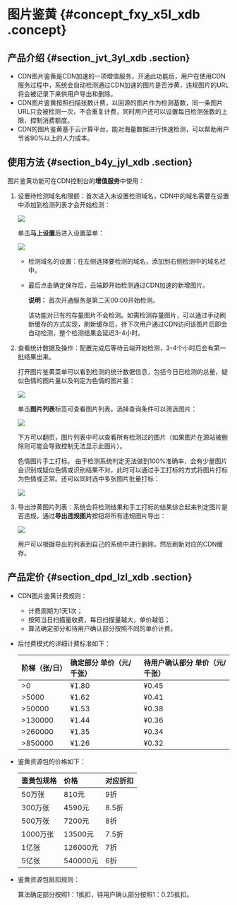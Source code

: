 # 图片鉴黄 {#concept_fxy_x5l_xdb .concept}

## 产品介绍 {#section_jvt_3yl_xdb .section}

-   CDN图片鉴黄是CDN加速的一项增值服务，开通此功能后，用户在使用CDN服务过程中，系统会自动检测通过CDN加速的图片是否涉黄，违规图片的URL将会被记录下来供用户导出和删除。
-   CDN图片鉴黄按照扫描张数计费，以回源的图片作为检测基数，同一条图片URL只会被检测一次，不会重复计费，同时用户还可以设置每日检测张数的上限，控制消费额度。
-   CDN的图片鉴黄基于云计算平台，能对海量数据进行快速检测，可以帮助用户节省90%以上的人力成本。

## 使用方法 {#section_b4y_jyl_xdb .section}

图片鉴黄功能可在CDN控制台的**增值服务**中使用：

1.  设置待检测域名和限额：首次进入未设置检测域名，CDN中的域名需要在设置中添加到检测列表才会开始检测：

    ![](http://static-aliyun-doc.oss-cn-hangzhou.aliyuncs.com/assets/img/5139/15404703693715_zh-CN.png)

    单击**马上设置**后进入设置菜单：

    ![](http://static-aliyun-doc.oss-cn-hangzhou.aliyuncs.com/assets/img/5139/15404703693716_zh-CN.png)

    -   检测域名的设置：在左侧选择要检测的域名，添加到右侧检测中的域名栏中。
    -   最后点击确定保存后，云端即开始检测通过CDN加速的新增图片。

        **说明：** 首次开通服务是第二天00:00开始检测。

        该功能对已有的存量图片不会检测。如需检测存量图片，可以通过手动刷新缓存的方式实现，刷新缓存后，待下次用户通过CDN访问该图片后即会自动检测，整个检测结果会延迟3-4小时。

2.  查看统计数据及操作：配置完成后等待云端开始检测，3-4个小时后会有第一批结果出来。

    打开图片鉴黄菜单可以看到检测的统计数据信息，包括今日已检测的总量，疑似色情的图片量以及判定为色情的图片量：

    ![](http://static-aliyun-doc.oss-cn-hangzhou.aliyuncs.com/assets/img/5139/15404703703717_zh-CN.png)

    单击**图片列表**标签可查看图片列表，选择查询条件可以筛选图片：

    ![](http://static-aliyun-doc.oss-cn-hangzhou.aliyuncs.com/assets/img/5139/15404703703718_zh-CN.png)

    下方可以翻页，图片列表中可以查看所有检测过的图片（如果图片在源站被删除则可能会导致控制无法显示此图片）。

    色情图片手工打标。 由于检测系统判定无法做到100%准确率，会有少量图片会识别成疑似色情或识别结果不对，此时可以通过手工打标的方式将图片打标为色情或正常。还可以同时选中多张图片批量打标：

    ![](http://static-aliyun-doc.oss-cn-hangzhou.aliyuncs.com/assets/img/5139/15404703703719_zh-CN.png)

3.  导出涉黄图片列表：系统会将检测结果和手工打标的结果综合起来判定图片是否违规，通过**导出违规图片**按钮将所有违规图片导出：

    ![](http://static-aliyun-doc.oss-cn-hangzhou.aliyuncs.com/assets/img/5139/15404703703720_zh-CN.png)

    用户可以根据导出的列表到自己的系统中进行删除，然后刷新对应的CDN缓存。


## 产品定价 {#section_dpd_lzl_xdb .section}

-   CDN图片鉴黄计费规则：
    -   计费周期为1天1次；
    -   按照当日扫描量收费，每日扫描量越大，单价越低；
    -   算法确定部分和待用户确认部分按照不同的单价计费。
-   后付费模式的详细计费标准如下：

    |阶梯（张/日）|确定部分 单价（元/千张）|待用户确认部分 单价（元/千张）|
    |:------|:------------|:---------------|
    |\>0|¥1.80|¥0.45|
    |\>5000|¥1.62|¥0.41|
    |\>50000|¥1.53|¥0.38|
    |\>130000|¥1.44|¥0.36|
    |\>260000|¥1.35|¥0.34|
    |\>850000|¥1.26|¥0.32|

-   鉴黄资源包的价格如下：

    |鉴黄包规格|价格|对应折扣|
    |:----|:-|:---|
    |50万张|810元|9折|
    |300万张|4590元|8.5折|
    |500万张|7200元|8折|
    |1000万张|13500元|7.5折|
    |1亿张|126000元|7折|
    |5亿张|540000元|6折|

-   鉴黄资源包抵扣规则：

    算法确定部分按照1：1抵扣，待用户确认部分按照1：0.25抵扣。


